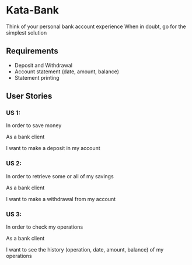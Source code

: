 # Kata-Bank

Think of your personal bank account experience When in doubt, go for the simplest solution

## Requirements

* Deposit and Withdrawal
* Account statement (date, amount, balance)
* Statement printing

## User Stories

### US 1:

In order to save money

As a bank client

I want to make a deposit in my account

### US 2:

In order to retrieve some or all of my savings

As a bank client

I want to make a withdrawal from my account

### US 3:

In order to check my operations

As a bank client

I want to see the history (operation, date, amount, balance)  of my operations
